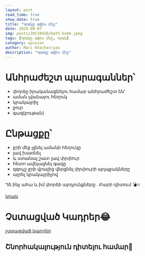 ```yaml
---
layout: post
read_time: true
show_date: true
title: "Կրակը ափիս մեջ"
date: 2024-08-07
img: posts/20210420/bath-bomb.jpeg
tags: [Կրակը ափիս մեջ, Կրակ]
category: opinion
author: Mari Khachatryan
description: "Կրակը ափիս մեջ"
---
```



# Անհրաժեշտ պարագաններ՝ 

- փորձը իրականացնելու համար անհրաժեշտ են'
- աման լվանալու հեղուկ
- կրակայրիչ
- ջուր
- գազ(բութան)

# Ընթացքը՝ 



- ջրի մեջ լցնել ամանի հեղուկը
- լավ խառնել 
- և ստանալ շատ լավ փրփուր
- հետո ավելացնել գազը 
- զգույշ ջրի վրայից վերցնել փրփուրի պղպջակները
- այրել կրակայրիչով


Դե ինչ ահա և իմ փորձի արդյունքները . Բարի դիտում 💣🔥

[կրակ](https://youtu.be/VB9Bo11MZT4?si=hRP4gTjQWbNrAzup)

#  Չստացված Կադրեր😂

 [չստացված կադրեր](https://youtube.com/shorts/2yAiXbZrsvY?si=Tpyf-ukuYFh5jIQm)



## Շնորհակալություն  դիտելու համար🤍

